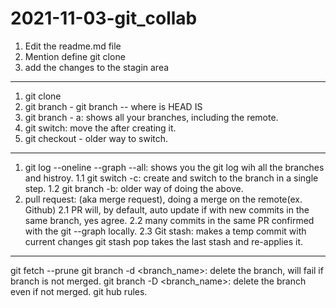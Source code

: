 # 2021-11-03-git_collab
1. Edit the readme.md file
2. Mention define git clone
3. add the changes to the stagin area
---------------------------------------------
1. git clone
2. git branch - git branch <name> -- <name> where is HEAD IS
3. git branch - a: shows all your branches, including the remote.
4. git switch: move the <branch> after creating it.
5. git checkout <name> - older way to switch.
-----------------------------------------------
1. git log --oneline --graph --all: shows you the git log wih all the branches and histroy.
1.1 git switch -c: create and switch to the branch in a single step.
1.2 git branch -b: older way of doing the above.
2. pull request: (aka merge request), doing a merge on the remote(ex. Github)
2.1  PR will, by default, auto update if with new commits in the same branch, yes agree.
2.2 many commits in the same PR confirmed with the git --graph locally.
2.3 Git stash: makes a temp commit with current changes
    git stash pop takes the last stash and re-applies it.

--------------------------------------------------------------
git fetch --prune
git branch -d <branch_name>: delete the branch, will fail if branch is not merged.
git branch -D <branch_name>: delete the branch even if not merged.
git hub rules.